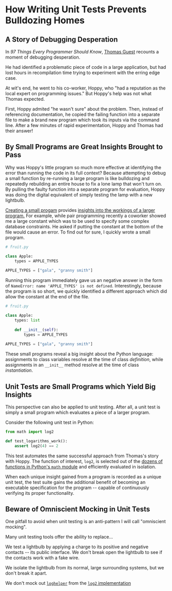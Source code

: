 # How Writing Unit Tests Prevents Bulldozing Homes

## A Story of Debugging Desperation

In *97 Things Every Programmer Should Know*, [Thomas Guest](https://www.linkedin.com/in/thomasguest) recounts a moment of debugging desperation.

He had identified a problematic piece of code in a large application, but had lost hours in recompilation time trying to experiment with the erring edge case.

At wit's end, he went to his co-worker, Hoppy, who "had a reputation as the local expert on programming issues." But Hoppy's help was not what Thomas expected.

First, Hoppy admited "he wasn't sure" about the problem. Then, instead of referencing documentation, he copied the failing function into a separate file to make a brand new program which took its inputs via the command line. After a few minutes of rapid experimentation, Hoppy and Thomas had their answer!

## By Small Programs are Great Insights Brought to Pass

Why was Hoppy's little program so much more effective at identifying the error than running the code in its full context? Because attempting to debug a small function by re-running a large program is like bulldozing and repeatedly rebuilding an entire house to fix a lone lamp that won't turn on. By pulling the faulty function into a separate program for evaluation, Hoppy was doing the digital equivalent of simply testing the lamp with a new lightbulb.

<!--
Seriously, think about how a program discards memory when it exits only to ask for it all again when it restarts -- it's like you are razing a chunk of RAM Real Estate just to rebuild what was already there.
-->

[Creating a small progam](https://stackoverflow.com/help/minimal-reproducible-example) provides [insights into the workings of a larger program.](https://ericlippert.com/2014/03/05/how-to-debug-small-programs/#:~:text=these%20techniques%20then%20scale%20up%20to%20finding%20bugs%20in%20non-trivial%20programs.) For example, while pair programming recently a coworker showed me a large constant which was to be used to specify some complex database constraints. He asked if putting the constant at the bottom of the file would cause an error. To find out for sure, I quickly wrote a small program.

```python
# fruit.py

class Apple:
    types = APPLE_TYPES
    
APPLE_TYPES = ["gala", "granny smith"]
```

Running this program immediately gave us an negative answer in the form of `NameError: name 'APPLE_TYPES' is not defined`. Interestingly, because the program is so short, we quickly identified a different approach which did allow the constant at the end of the file.

```python
# fruit.py

class Apple:
    types: list
    
    def __init__(self):
        types = APPLE_TYPES
    
APPLE_TYPES = ["gala", "granny smith"]
```

These small programs reveal a big insight about the Python language: assignments to class variables resolve at the time of class *definition*, while assignments in an `__init__` method resolve at the time of class *instantiation*.

## Unit Tests are Small Programs which Yield Big Insights

This perspective can also be applied to unit testing. After all, a unit test is simply a small program which evaluates a piece of a larger program.

Consider the following unit test in Python:

```python
from math import log2

def test_logarithms_work():
    assert log2(4) == 2
```

This test automates the same successful approach from Thomas's story with Hoppy. The function of interest, `log2`, is selected out of the [dozens of functions in Python's `math` module](https://docs.python.org/3/library/math.html?highlight=math#module-math) and efficiently evaluated in isolation.

When each unique insight gained from a program is recorded as a unique unit test, the test suite gains the additional benefit of becoming an executable specification for the program -- capable of continuously verifying its proper functionality.

## Beware of Omniscient Mocking in Unit Tests

One pitfall to avoid when unit testing is an anti-pattern I will call "omniscient mocking".

<!-- TODO continue writing here... -->
Many unit testing tools offer the ability to replace...

We test a lightbulb by applying a charge to its positive and negative contacts -- its public interface. We don't break open the lightbulb to see if the contacts work with a fake wire.

We isolate the lightbulb from its normal, large surrounding systems, but we don't break it apart.

We don't mock out [`loghelper`](https://github.com/python/cpython/blob/74c72a2fc73941394839bd912c4814398b461446/Modules/mathmodule.c#L2219) from the [`log2` implementation](https://github.com/python/cpython/blob/74c72a2fc73941394839bd912c4814398b461446/Modules/mathmodule.c#L2302)



<!-- Modern software systems are phenomenally complex. To illustrate, compare the mere 266 bits needed to count [all the atoms in the observable universe](https://www.thoughtco.com/number-of-atoms-in-the-universe-603795) with the multiple megabytes (and sometimes gigabytes) of memory used by modern programs. Without the abstractions provided by modern programming languages, the possible state space of our programs would be impossibly complex to reason about. -->





<!--
Proof:

$ python
>>> (2**266) // (10**80)
1

OR
$ python
>>> import math
>>> math.log2(10**80)
265.754247590989
-->
